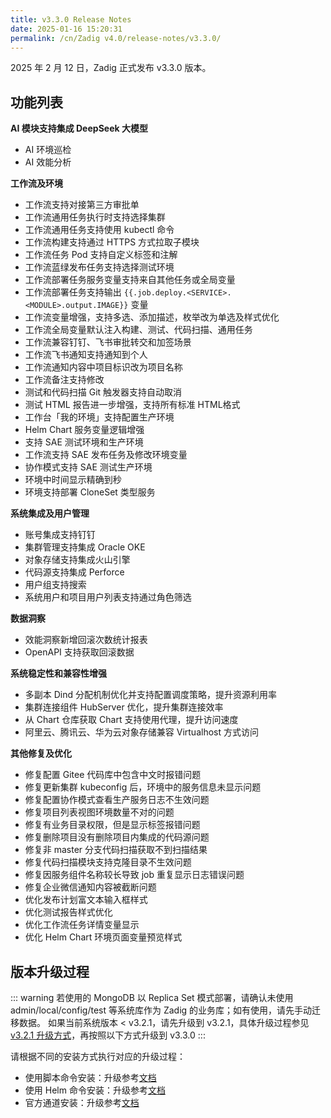 ```yaml
---
title: v3.3.0 Release Notes
date: 2025-01-16 15:20:31
permalink: /cn/Zadig v4.0/release-notes/v3.3.0/
---
```

2025 年 2 月 12 日，Zadig 正式发布 v3.3.0 版本。

## 功能列表

**AI 模块支持集成 DeepSeek 大模型**
- AI 环境巡检
- AI 效能分析

**工作流及环境**
- 工作流支持对接第三方审批单
- 工作流通用任务执行时支持选择集群
- 工作流通用任务支持使用 kubectl 命令
- 工作流构建支持通过 HTTPS 方式拉取子模块
- 工作流任务 Pod 支持自定义标签和注解
- 工作流蓝绿发布任务支持选择测试环境
- 工作流部署任务服务变量支持来自其他任务或全局变量
- 工作流部署任务支持输出 <span v-pre>`{{.job.deploy.<SERVICE>.<MODULE>.output.IMAGE}}`</span>  变量
- 工作流变量增强，支持多选、添加描述，枚举改为单选及样式优化
- 工作流全局变量默认注入构建、测试、代码扫描、通用任务
- 工作流兼容钉钉、飞书审批转交和加签场景
- 工作流飞书通知支持通知到个人
- 工作流通知内容中项目标识改为项目名称
- 工作流备注支持修改
- 测试和代码扫描 Git 触发器支持自动取消
- 测试 HTML 报告进一步增强，支持所有标准 HTML格式
- 工作台「我的环境」支持配置生产环境
- Helm Chart 服务变量逻辑增强
- 支持 SAE 测试环境和生产环境
- 工作流支持 SAE 发布任务及修改环境变量
- 协作模式支持 SAE 测试生产环境
- 环境中时间显示精确到秒
- 环境支持部署 CloneSet 类型服务
  
**系统集成及用户管理**
- 账号集成支持钉钉
- 集群管理支持集成 Oracle OKE
- 对象存储支持集成火山引擎
- 代码源支持集成 Perforce
- 用户组支持搜索
- 系统用户和项目用户列表支持通过角色筛选

**数据洞察**
- 效能洞察新增回滚次数统计报表
- OpenAPI 支持获取回滚数据 

**系统稳定性和兼容性增强**
- 多副本 Dind 分配机制优化并支持配置调度策略，提升资源利用率
- 集群连接组件 HubServer 优化，提升集群连接效率
- 从 Chart 仓库获取 Chart 支持使用代理，提升访问速度
- 阿里云、腾讯云、华为云对象存储兼容 Virtualhost 方式访问
  
**其他修复及优化**
- 修复配置 Gitee 代码库中包含中文时报错问题
- 修复更新集群 kubeconfig 后，环境中的服务信息未显示问题
- 修复配置协作模式查看生产服务日志不生效问题
- 修复项目列表视图环境数量不对的问题
- 修复有业务目录权限，但是显示标签报错问题
- 修复删除项目没有删除项目内集成的代码源问题
- 修复非 master 分支代码扫描获取不到扫描结果
- 修复代码扫描模块支持克隆目录不生效问题
- 修复因服务组件名称较长导致 job 重复显示日志错误问题
- 修复企业微信通知内容被截断问题
- 优化发布计划富文本输入框样式
- 优化测试报告样式优化
- 优化工作流任务详情变量显示
- 优化 Helm Chart 环境页面变量预览样式


<!-- ## 业务变更声明 -->


## 版本升级过程

::: warning
若使用的 MongoDB 以 Replica Set 模式部署，请确认未使用 admin/local/config/test 等系统库作为 Zadig 的业务库；如有使用，请先手动迁移数据。
如果当前系统版本 < v3.2.1，请先升级到 v3.2.1，具体升级过程参见 [v3.2.1 升级方式](/cn/Zadig%20v3.2/release-notes/v3.2.1/#版本升级过程)，再按照以下方式升级到 v3.3.0
:::

请根据不同的安装方式执行对应的升级过程：

- 使用脚本命令安装：升级参考[文档](/cn/Zadig%20v3.3/install/helm-deploy/#升级)
- 使用 Helm 命令安装：升级参考[文档](/cn/Zadig%20v3.3/install/helm-deploy/#升级)
- 官方通道安装：升级参考[文档](/cn/Zadig%20v3.3/stable/install/#升级)
